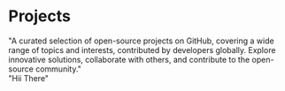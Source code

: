 # Projects

"A curated selection of open-source projects on GitHub, covering a wide range of topics and interests, contributed by developers globally. Explore innovative solutions, collaborate with others, and contribute to the open-source community."
<br>
"Hii There"
